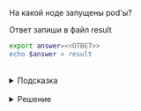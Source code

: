 На какой ноде запущены pod'ы?

Ответ запиши в файл result

```bash
export answer=<<ОТВЕТ>>
echo $answer > result
```
<br>
<details><summary>Подсказка</summary>
<br>

Вы можете узнать на какой ноде находиться каждый под либо выполнив

`kubectl describe <<podname>>`

каждому поду, либо запросив список pod'ов в параметром `-o wide`

`kubectl get pod -o wide`


</details>

<br>
<details><summary>Решение</summary>
<br>

controlplane

</details>


